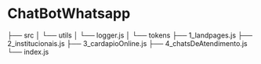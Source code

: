 # ChatBotWhatsapp

├── src
│   └── utils
│       └── logger.js
│   └── tokens
├── 1_landpages.js
├── 2_institucionais.js
├── 3_cardapioOnline.js
├── 4_chatsDeAtendimento.js
└── index.js

